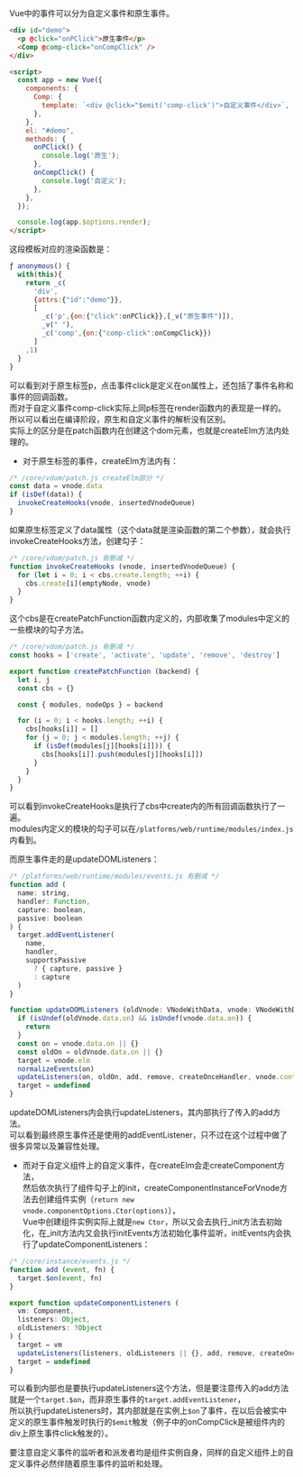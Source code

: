 Vue中的事件可以分为自定义事件和原生事件。

```html
<div id="demo">
  <p @click="onPClick">原生事件</p>
  <Comp @comp-click="onCompClick" />
</div>

<script>
  const app = new Vue({
    components: {
      Comp: {
        template: `<div @click="$emit('comp-click')">自定义事件</div>`,
      },
    },
    el: "#demo",
    methods: {
      onPClick() {
        console.log('原生');
      },
      onCompClick() {
        console.log('自定义');
      },
    },
  });

  console.log(app.$options.render);
</script>
```

这段模板对应的渲染函数是：

```javascript
ƒ anonymous() {
  with(this){
    return _c(
      'div',
      {attrs:{"id":"demo"}},
      [
        _c('p',{on:{"click":onPClick}},[_v("原生事件")]),
        _v(" "),
        _c('comp',{on:{"comp-click":onCompClick}})
      ]
    ,1)
  }
}
```

可以看到对于原生标签p，点击事件click是定义在on属性上，还包括了事件名称和事件的回调函数。</br>
而对于自定义事件comp-click实际上同p标签在render函数内的表现是一样的。</br>
所以可以看出在编译阶段，原生和自定义事件的解析没有区别。</br>
实际上的区分是在patch函数内在创建这个dom元素，也就是createElm方法内处理的。

- 对于原生标签的事件，createElm方法内有：

```javascript
/* /core/vdom/patch.js createElm部分 */
const data = vnode.data
if (isDef(data)) {
  invokeCreateHooks(vnode, insertedVnodeQueue)
}
```

如果原生标签定义了data属性（这个data就是渲染函数的第二个参数），就会执行invokeCreateHooks方法，创建勾子：

```javascript
/* /core/vdom/patch.js 有删减 */
function invokeCreateHooks (vnode, insertedVnodeQueue) {
  for (let i = 0; i < cbs.create.length; ++i) {
    cbs.create[i](emptyNode, vnode)
  }
}
```

这个cbs是在createPatchFunction函数内定义的，内部收集了modules中定义的一些模块的勾子方法。

```javascript
/* /core/vdom/patch.js 有删减 */
const hooks = ['create', 'activate', 'update', 'remove', 'destroy']

export function createPatchFunction (backend) {
  let i, j
  const cbs = {}

  const { modules, nodeOps } = backend

  for (i = 0; i < hooks.length; ++i) {
    cbs[hooks[i]] = []
    for (j = 0; j < modules.length; ++j) {
      if (isDef(modules[j][hooks[i]])) {
        cbs[hooks[i]].push(modules[j][hooks[i]])
      }
    }
  }
}
```

可以看到invokeCreateHooks是执行了cbs中create内的所有回调函数执行了一遍。</br>
modules内定义的模块的勾子可以在`/platforms/web/runtime/modules/index.js`内看到。</br>

而原生事件走的是updateDOMListeners：

```javascript
/* /platforms/web/runtime/modules/events.js 有删减 */
function add (
  name: string,
  handler: Function,
  capture: boolean,
  passive: boolean
) {
  target.addEventListener(
    name,
    handler,
    supportsPassive
      ? { capture, passive }
      : capture
  )
}

function updateDOMListeners (oldVnode: VNodeWithData, vnode: VNodeWithData) {
  if (isUndef(oldVnode.data.on) && isUndef(vnode.data.on)) {
    return
  }
  const on = vnode.data.on || {}
  const oldOn = oldVnode.data.on || {}
  target = vnode.elm
  normalizeEvents(on)
  updateListeners(on, oldOn, add, remove, createOnceHandler, vnode.context)
  target = undefined
}
```

updateDOMListeners内会执行updateListeners，其内部执行了传入的add方法。</br>
可以看到最终原生事件还是使用的addEventListener，只不过在这个过程中做了很多异常以及兼容性处理。


- 而对于自定义组件上的自定义事件，在createElm会走createComponent方法，</br>
然后依次执行了组件勾子上的init，createComponentInstanceForVnode方法去创建组件实例（`return new vnode.componentOptions.Ctor(options)`），</br>
Vue中创建组件实例实际上就是`new Ctor`，所以又会去执行_init方法去初始化，在_init方法内又会执行initEvents方法初始化事件监听，initEvents内会执行了updateComponentListeners：

```javascript
/* /core/instance/events.js */
function add (event, fn) {
  target.$on(event, fn)
}

export function updateComponentListeners (
  vm: Component,
  listeners: Object,
  oldListeners: ?Object
) {
  target = vm
  updateListeners(listeners, oldListeners || {}, add, remove, createOnceHandler, vm)
  target = undefined
}
```

可以看到内部也是要执行updateListeners这个方法，但是要注意传入的add方法就是一个`target.$on`，而非原生事件的`target.addEventListener`，</br>
所以执行updateListeners时，其内部就是在实例上`$on`了事件，在以后会被实中定义的原生事件触发时执行的`$emit`触发（例子中的onCompClick是被组件内的div上原生事件click触发的）。

要注意自定义事件的监听者和派发者均是组件实例自身，同样的自定义组件上的自定义事件必然伴随着原生事件的监听和处理。

